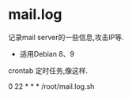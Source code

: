 # mail.log
记录mail server的一些信息,攻击IP等.
- 适用Debian 8、9

crontab 定时任务,像这样.

0 22 * * * /root/mail.log.sh
